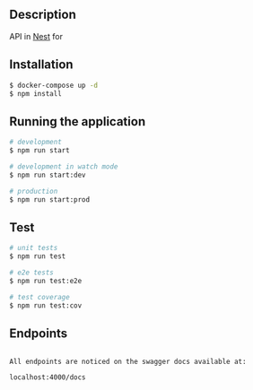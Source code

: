 ## Description

API in [Nest](https://github.com/nestjs/nest) for 

## Installation

```bash
$ docker-compose up -d
$ npm install 
```

## Running the application

```bash
# development
$ npm run start

# development in watch mode
$ npm run start:dev

# production
$ npm run start:prod
```

## Test

```bash
# unit tests
$ npm run test

# e2e tests
$ npm run test:e2e

# test coverage
$ npm run test:cov
```

## Endpoints 

```

All endpoints are noticed on the swagger docs available at:

localhost:4000/docs


```
